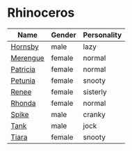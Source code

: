 # Rhinoceros

|Name|Gender|Personality|
|---|---|---|
|[Hornsby](./hornsby)|male|lazy|
|[Merengue](./merengue)|female|normal|
|[Patricia](./patricia)|female|normal|
|[Petunia](./petunia)|female|snooty|
|[Renee](./renee)|female|sisterly|
|[Rhonda](./rhonda)|female|normal|
|[Spike](./spike)|male|cranky|
|[Tank](./tank)|male|jock|
|[Tiara](./tiara)|female|snooty|
